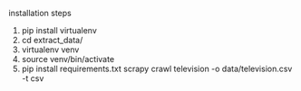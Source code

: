 installation steps 

1. pip install virtualenv
2. cd extract_data/
3. virtualenv venv
4. source venv/bin/activate
5. pip install requirements.txt
scrapy crawl television -o data/television.csv -t csv
